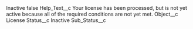 <?xml version="1.0" encoding="UTF-8"?>
<CustomMetadata xmlns="http://soap.sforce.com/2006/04/metadata" xmlns:xsi="http://www.w3.org/2001/XMLSchema-instance" xmlns:xsd="http://www.w3.org/2001/XMLSchema">
    <label>Inactive</label>
    <protected>false</protected>
    <values>
        <field>Help_Text__c</field>
        <value xsi:type="xsd:string">Your license has been processed, but is not yet active because all of the required conditions are not yet met.</value>
    </values>
    <values>
        <field>Object__c</field>
        <value xsi:type="xsd:string">License</value>
    </values>
    <values>
        <field>Status__c</field>
        <value xsi:type="xsd:string">Inactive</value>
    </values>
    <values>
        <field>Sub_Status__c</field>
        <value xsi:nil="true"/>
    </values>
</CustomMetadata>
